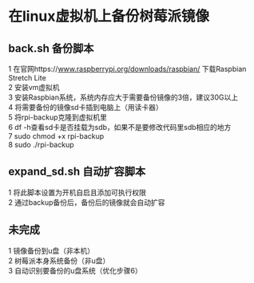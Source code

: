 在linux虚拟机上备份树莓派镜像
===========================
back.sh 备份脚本
----------------

1 在官网https://www.raspberrypi.org/downloads/raspbian/ 下载Raspbian Stretch Lite  <br>
2 安装vm虚拟机  <br>
3 安装Raspbian系统，系统内存应大于需要备份镜像的3倍，建议30G以上 <br>
4 将需要备份的镜像sd卡插到电脑上（用读卡器） <br>
5 将rpi-backup克隆到虚拟机里 <br>
6 df -h查看sd卡是否挂载为sdb，如果不是要修改代码里sdb相应的地方 <br>
7 sudo chmod +x rpi-backup <br>
8 sudo ./rpi-backup <br>

expand_sd.sh 自动扩容脚本
-------------------------

1 将此脚本设置为开机自启且添加可执行权限<br>
2 通过backup备份后，备份后的镜像就会自动扩容

未完成
-------------------------
1 镜像备份到u盘（非本机） <br>
2 树莓派本身系统备份（非u盘） <br>
3 自动识别要备份的u盘系统（优化步骤6） <br>
